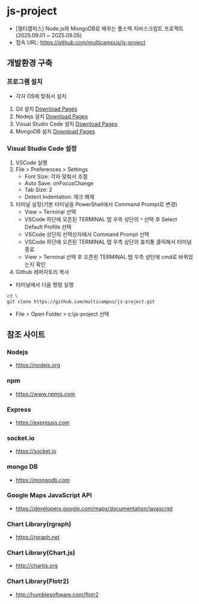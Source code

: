# js-project

* [멀티캠퍼스] Node.js와 MongoDB로 배우는 풀스택 자바스크립트 프로젝트(2025.09.01 ~ 2025.09.05)
* 접속 URL: https://github.com/multicampus/js-project

## 개발환경 구축
### 프로그램 설치
* 각자 OS에 맞춰서 설치
1. Git 설치 [Download Pages](https://git-scm.com/downloads)
2. Nodejs 설치 [Download Pages](https://nodejs.org/ko/download)
3. Visual Studio Code 설치 [Download Pages](https://code.visualstudio.com/download)
4. MongoDB 설치 [Download Pages](https://www.mongodb.com/try/download/community)

### Visual Studio Code 설정
1. VSCode 실행
2. File > Preferences > Settings
    * Font Size: 각자 맞춰서 조절
    * Auto Save: onFocusChange
    * Tab Size: 2
    * Detect Indentation: 체크 해제
3. 터미널 설정(기본 터미널을 PowerShell에서 Command Prompt로 변경)
	* View > Terminal 선택
	* VSCode 하단에 오픈된 TERMINAL 탭 우측 상단의 ˅ 선택 후 Select Default Profile 선택
	* VSCode 상단의 선택상자에서 Command Prompt 선택
	* VSCode 하단에 오픈된 TERMINAL 탭 우측 상단의 휴지통 클릭해서 터미널 종료
	* View > Terminal 선택 후 오픈된 TERMINAL 탭 우측 상단에 cmd로 바뀌었는지 확인
4. Github 레퍼지토리 복사
  * 터미널에서 다음 명령 실행

  ```sh
  cd \
  git clone https://github.com/multicampus/js-project.git
  ```

  * File > Open Folder > c:\js-project 선택

## 참조 사이트
### Nodejs
* https://nodejs.org
### npm
* https://www.npmjs.com
### Express
* https://expressjs.com
### socket.io
* https://socket.io
### mongo DB
* https://mongodb.com
### Google Maps JavaScript API
* https://developers.google.com/maps/documentation/javascript
### Chart Library(rgraph)
* https://rgraph.net
### Chart Library(Chart.js)
* http://chartjs.org
### Chart Library(Flotr2)
* http://humblesoftware.com/flotr2